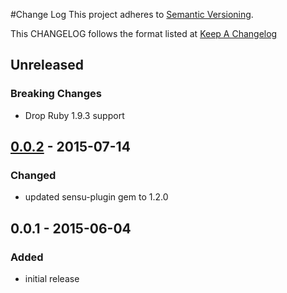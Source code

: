 #Change Log
This project adheres to [Semantic Versioning](http://semver.org/).

This CHANGELOG follows the format listed at [Keep A Changelog](http://keepachangelog.com/)

## Unreleased
### Breaking Changes
- Drop Ruby 1.9.3 support

## [0.0.2] - 2015-07-14
### Changed
- updated sensu-plugin gem to 1.2.0

## 0.0.1 - 2015-06-04
### Added
- initial release

[Unreleased]: https://github.com/sensu-plugins/sensu-plugins-google-spreadsheet/compare/0.0.2...HEAD
[0.0.2]: https://github.com/sensu-plugins/sensu-plugins-google-spreadsheet/compare/0.0.1...0.0.2